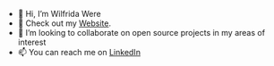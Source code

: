 - 👋 Hi, I’m Wilfrida Were
- 👀 Check out my [Website](https://www.wilfridawere.com/).
- 💞️ I’m looking to collaborate on open source projects in my areas of interest
- 📫 You can reach me on [LinkedIn](https://www.linkedin.com/in/wilfridawere/)

<!---
Wilfrida-Were/Wilfrida-Were is a ✨ special ✨ repository because its `README.md` (this file) appears on your GitHub profile.
You can click the Preview link to take a look at your changes.
--->
